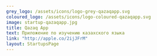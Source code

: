 ```yaml
---
grey_logo: /assets/icons/logo-grey-qazaqapp.svg
coloured_logo: /assets/icons/logo-coloured-qazaqapp.svg
image: startup-qazaqapp.jpg
title: Qazaq App
text: Приложение по изучению казахского языка
link: "http://apple.co/2ijJFrM"
layout: StartupsPage
---
```

